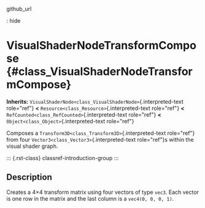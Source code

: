 github_url

:   hide

# VisualShaderNodeTransformCompose {#class_VisualShaderNodeTransformCompose}

**Inherits:**
`VisualShaderNode<class_VisualShaderNode>`{.interpreted-text role="ref"}
**\<** `Resource<class_Resource>`{.interpreted-text role="ref"} **\<**
`RefCounted<class_RefCounted>`{.interpreted-text role="ref"} **\<**
`Object<class_Object>`{.interpreted-text role="ref"}

Composes a `Transform3D<class_Transform3D>`{.interpreted-text
role="ref"} from four `Vector3<class_Vector3>`{.interpreted-text
role="ref"}s within the visual shader graph.

::: {.rst-class}
classref-introduction-group
:::

## Description

Creates a 4×4 transform matrix using four vectors of type `vec3`. Each
vector is one row in the matrix and the last column is a
`vec4(0, 0, 0, 1)`.

